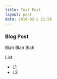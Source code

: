 ```yaml
---
title: Test Post
layout: post
date: 2016-02-2 21:58
---
```

### Blog Post
Blah Blah Blah

List
  * L1
  * L2
